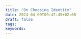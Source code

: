 ```yaml
---
title: "On Choosing Identity"
date: 2024-04-09T09:47:45+02:00
draft: false
tags:
keywords:
---
```


